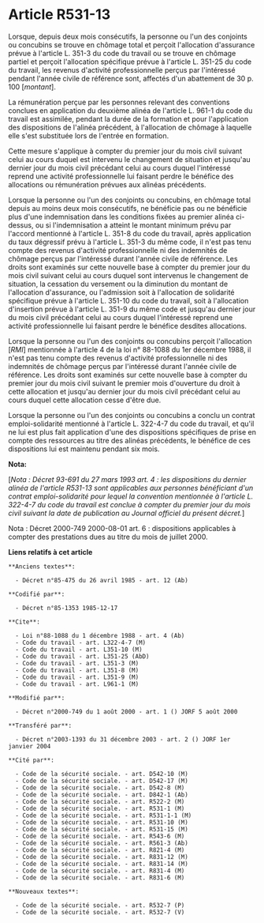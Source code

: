 # Article R531-13

Lorsque, depuis deux mois consécutifs, la personne ou l'un des conjoints ou concubins se trouve en chômage total et perçoit
l'allocation d'assurance prévue à l'article L. 351-3 du code du travail ou se trouve en chômage partiel et perçoit
l'allocation spécifique prévue à l'article L. 351-25 du code du travail, les revenus d'activité professionnelle perçus par
l'intéressé pendant l'année civile de référence sont, affectés d'un abattement de 30 p. 100 [*montant*]. 

La rémunération perçue par les personnes relevant des conventions conclues en application du deuxième alinéa de l'article L.
961-1 du code du travail est assimilée, pendant la durée de la formation et pour l'application des dispositions de l'alinéa
précédent, à l'allocation de chômage à laquelle elle s'est substituée lors de l'entrée en formation.

Cette mesure s'applique à compter du premier jour du mois civil suivant celui au cours duquel est intervenu le changement de
situation et jusqu'au dernier jour du mois civil précédant celui au cours duquel l'intéressé reprend une activité
professionnelle lui faisant perdre le bénéfice des allocations ou rémunération prévues aux alinéas précédents.

Lorsque la personne ou l'un des conjoints ou concubins, en chômage total depuis au moins deux mois consécutifs, ne bénéficie
pas ou ne bénéficie plus d'une indemnisation dans les conditions fixées au premier alinéa ci-dessus, ou si l'indemnisation a
atteint le montant minimum prévu par l'accord mentionné à l'article L. 351-8 du code du travail, après application du taux
dégressif prévu à l'article L. 351-3 du même code, il n'est pas tenu compte des revenus d'activité professionnelle ni des
indemnités de chômage perçus par l'intéressé durant l'année civile de référence. Les droits sont examinés sur cette nouvelle
base à compter du premier jour du mois civil suivant celui au cours duquel sont intervenus le changement de situation, la
cessation du versement ou la diminution du montant de l'allocation d'assurance, ou l'admission soit à l'allocation de
solidarité spécifique prévue à l'article L. 351-10 du code du travail, soit à l'allocation d'insertion prévue à l'article L.
351-9 du même code et jusqu'au dernier jour du mois civil précédant celui au cours duquel l'intéressé reprend une activité
professionnelle lui faisant perdre le bénéfice desdites allocations.

Lorsque la personne ou l'un des conjoints ou concubins perçoit l'allocation [*RMI*] mentionnée à l'article 4 de la loi n°
88-1088 du 1er décembre 1988, il n'est pas tenu compte des revenus d'activité professionnelle ni des indemnités de chômage
perçus par l'intéressé durant l'année civile de référence. Les droits sont examinés sur cette nouvelle base à compter du
premier jour du mois civil suivant le premier mois d'ouverture du droit à cette allocation et jusqu'au dernier jour du mois
civil précédant celui au cours duquel cette allocation cesse d'être due.

Lorsque la personne ou l'un des conjoints ou concubins a conclu un contrat emploi-solidarité mentionné à l'article L. 322-4-7
du code du travail, et qu'il ne lui est plus fait application d'une des dispositions spécifiques de prise en compte des
ressources au titre des alinéas précédents, le bénéfice de ces dispositions lui est maintenu pendant six mois.

**Nota:**

[*Nota : Décret 93-691 du 27 mars 1993 art. 4 : les dispositions du dernier alinéa de l'article R531-13 sont applicables aux
personnes bénéficiant d'un contrat emploi-solidarité pour lequel la convention mentionnée à l'article L. 322-4-7 du code du
travail est conclue à compter du premier jour du mois civil suivant la date de publication au Journal officiel du présent
décret.*]

Nota : Décret 2000-749 2000-08-01 art. 6 : dispositions applicables à compter des prestations dues au titre du mois de
juillet 2000.

**Liens relatifs à cet article**

	**Anciens textes**:

	  - Décret n°85-475 du 26 avril 1985 - art. 12 (Ab)

	**Codifié par**:

	  - Décret n°85-1353 1985-12-17

	**Cite**:

	  - Loi n°88-1088 du 1 décembre 1988 - art. 4 (Ab)
	  - Code du travail - art. L322-4-7 (M)
	  - Code du travail - art. L351-10 (M)
	  - Code du travail - art. L351-25 (AbD)
	  - Code du travail - art. L351-3 (M)
	  - Code du travail - art. L351-8 (M)
	  - Code du travail - art. L351-9 (M)
	  - Code du travail - art. L961-1 (M)

	**Modifié par**:

	  - Décret n°2000-749 du 1 août 2000 - art. 1 () JORF 5 août 2000

	**Transféré par**:

	  - Décret n°2003-1393 du 31 décembre 2003 - art. 2 () JORF 1er janvier 2004

	**Cité par**:

	  - Code de la sécurité sociale. - art. D542-10 (M)
	  - Code de la sécurité sociale. - art. D542-17 (M)
	  - Code de la sécurité sociale. - art. D542-8 (M)
	  - Code de la sécurité sociale. - art. D842-1 (Ab)
	  - Code de la sécurité sociale. - art. R522-2 (M)
	  - Code de la sécurité sociale. - art. R531-1 (M)
	  - Code de la sécurité sociale. - art. R531-1-1 (M)
	  - Code de la sécurité sociale. - art. R531-10 (M)
	  - Code de la sécurité sociale. - art. R531-15 (M)
	  - Code de la sécurité sociale. - art. R543-6 (M)
	  - Code de la sécurité sociale. - art. R561-3 (Ab)
	  - Code de la sécurité sociale. - art. R821-4 (M)
	  - Code de la sécurité sociale. - art. R831-12 (M)
	  - Code de la sécurité sociale. - art. R831-14 (M)
	  - Code de la sécurité sociale. - art. R831-4 (M)
	  - Code de la sécurité sociale. - art. R831-6 (M)

	**Nouveaux textes**:

	  - Code de la sécurité sociale. - art. R532-7 (P)
	  - Code de la sécurité sociale. - art. R532-7 (V)
